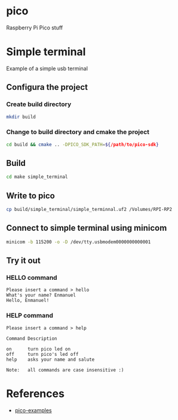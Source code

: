 # pico
Raspberry Pi Pico stuff

# Simple terminal
Example of a simple usb terminal

## Configura the project
### Create build directory
```bash
mkdir build
```
### Change to build directory and cmake the project
```bash
cd build && cmake .. -DPICO_SDK_PATH=${/path/to/pico-sdk}
```

## Build
```bash
cd make simple_terminal
```

## Write to pico
```bash
cp build/simple_terminal/simple_terminnal.uf2 /Volumes/RPI-RP2
```

## Connect to simple terminal using minicom
```bash
minicom -b 115200 -o -D /dev/tty.usbmodem0000000000001
```

## Try it out

### HELLO command
```text
Please insert a command > hello
What's your name? Enmanuel
Hello, Enmanuel!
```
### HELP command
```text
Please insert a command > help                                                  
                                                                                
Command Description                                                             
                                                                                
on      turn pico led on                                                        
off     turn pico's led off                                                     
help    asks your name and salute                                               
                                                                                
Note:   all commands are case insensitive :)  
```

# References
- [pico-examples](https://github.com/raspberrypi/pico-examples)
